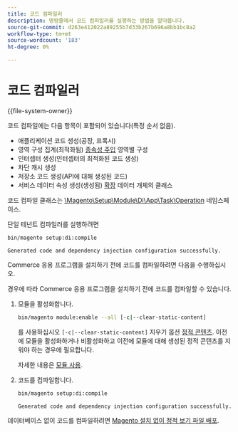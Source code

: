 ```yaml
---
title: 코드 컴파일러
description: 명령줄에서 코드 컴파일러를 실행하는 방법을 알아봅니다.
source-git-commit: d263e412022a89255b7d33b267b696a8bb1bc8a2
workflow-type: tm+mt
source-wordcount: '183'
ht-degree: 0%

---
```



# 코드 컴파일러

{{file-system-owner}}

코드 컴파일에는 다음 항목이 포함되어 있습니다(특정 순서 없음).

- 애플리케이션 코드 생성(공장, 프록시)
- 영역 구성 집계(최적화됨) [종속성 주입](https://glossary.magento.com/dependency-injection) 영역별 구성
- 인터셉터 생성(인터셉터의 최적화된 코드 생성)
- 차단 캐시 생성
- 저장소 코드 생성(API에 대해 생성된 코드)
- 서비스 데이터 속성 생성(생성됨) [확장](https://glossary.magento.com/extension) 데이터 개체의 클래스

코드 컴파일 클래스는 [\Magento\Setup\Module\Di\App\Task\Operation][operation] 네임스페이스.

단일 테넌트 컴파일러를 실행하려면

```bash
bin/magento setup:di:compile
```

```terminal
Generated code and dependency injection configuration successfully.
```

Commerce 응용 프로그램을 설치하기 전에 코드를 컴파일하려면 다음을 수행하십시오.

경우에 따라 Commerce 응용 프로그램을 설치하기 전에 코드를 컴파일할 수 있습니다.

1. 모듈을 활성화합니다.

   ```bash
   bin/magento module:enable --all [-c|--clear-static-content]
   ```

   를 사용하십시오 `[-c|--clear-static-content]` 지우기 옵션 [정적 콘텐츠](https://glossary.magento.com/static-content). 이전에 모듈을 활성화하거나 비활성화하고 이전에 모듈에 대해 생성된 정적 콘텐츠를 지워야 하는 경우에 필요합니다.

   자세한 내용은 [모듈 사용](../../installation/tutorials/manage-modules.md).

1. 코드를 컴파일합니다.

   ```bash
   bin/magento setup:di:compile
   ```

   ```terminal
   Generated code and dependency injection configuration successfully.
   ```

데이터베이스 없이 코드를 컴파일하려면 [Magento 설치 없이 정적 보기 파일 배포](../cli/static-view-file-deployment.md).

<!-- link definitions -->

[operation]: https://github.com/magento/magento2/blob/2.4/setup/src/Magento/Setup/Module/Di/App/Task/Operation
